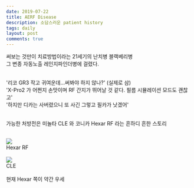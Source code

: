 ```yaml
---
date: 2019-07-22
title: AERF Disease
description: 소담스러운 patient history
tags: daily
layout: post
comments: true
---
```


써보는 것만이 치료방법이라는 21세기의 난치병 블랙베리병
<br>
그 변종 자동노출 레인지파인더병에 걸렸다.
<br><br>

'리코 GR3 작고 귀여운데...써봐야 하지 않나?' (실제로 삼)
<br>
'X-Pro2 가 어쩐지 손맛이며 RF 간지가 뛰어날 것 같다. 필름 시뮬레이션 모드도 괜찮고'
<br>
'하지만 디카는 사버렸으니 또 사긴 그렇고 필카가 낫겠어'
<br> <br>

가능한 처방전은 미놀타 CLE 와 코니카 Hexar RF 라는 흔하디 흔한 스토리
<br> <br>

<img src="https://n2wb.files.wordpress.com/2019/07/img_2357.jpg" class="wp-image-164">
<br>
Hexar RF
<br><br>

<img src="https://n2wb.files.wordpress.com/2019/07/img_2360-1.jpg" class="wp-image-167">
<br>
CLE
<br><br>
현재 Hexar 쪽이 약간 우세
